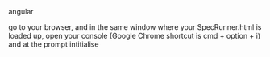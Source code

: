 angular


go to your browser, and in the same window where your SpecRunner.html is loaded up, open your console (Google Chrome shortcut is cmd + option + i) and at the prompt intitialise




